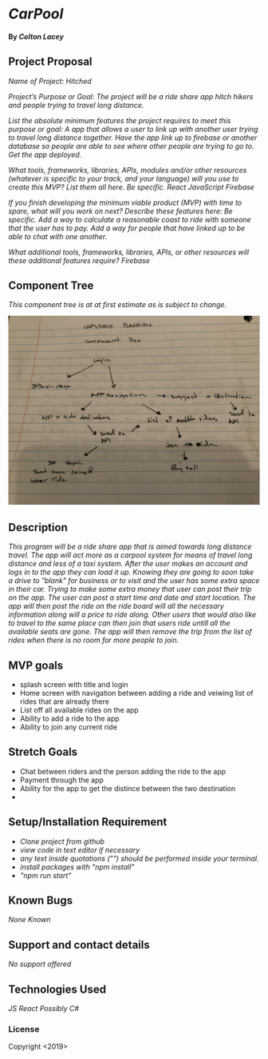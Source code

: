 
# _CarPool_

#### By _**Colton Lacey**_

## Project Proposal


_Name of Project: Hitched_

_Project’s Purpose or Goal:_
 _The project will be a ride share app hitch hikers and people trying to travel long distance._

_List the absolute minimum features the project requires to meet this purpose or goal:_
_A app that allows a user to link up with another user trying to travel long distance together.
Have the app link up to firebase or another database so people are able to see where other people are trying to go to.
Get the app deployed._

_What tools, frameworks, libraries, APIs, modules and/or other resources (whatever is specific to your track, and your language) will you use to create this MVP? List them all here. Be specific._
_React
JavaScript
Firebase_

_If you finish developing the minimum viable product (MVP) with time to spare, what will you work on next? Describe these features here: Be specific._
_Add a way to calculate a reasonable coast to ride with someone that the user has to pay. 
Add a way for people that have linked up to be able to chat with one another._

_What additional tools, frameworks, libraries, APIs, or other resources will these additional features require?_
_Firebase_


## Component Tree
_This component tree is at at first estimate as is subject to change._

![componenent tree](./tree.jpeg?raw=true "Tree")


## Description

_This program will be a ride share app that is aimed towards long distance travel. The app will act more as a carpool system for means of travel long distance and less of a taxi system._
_After the user makes an account and logs in to the app they can load it up. Knowing they are going to soon take a drive to "blank" for business or to visit and the user has some extra space in their car. Trying to make some extra money that user can post their trip on the app. The user can post a start time and date and start location. The app will then post the ride on the ride board will all the necessary information along will a price to ride along. Other users that would also like to travel to the same place can then join that users ride untill all the available seats are gone. The app will then remove the trip from the list of rides when there is no room for more people to join._

## MVP goals

* splash screen with title and login
* Home screen with navigation between adding a ride and veiwing list of rides that are already there
* List off all available rides on the app
* Ability to add a ride to the app
* Ability to join any current ride 


## Stretch Goals

* Chat between riders and the person adding the ride to the app 
* Payment through the app 
* Ability for the app to get the distince between the two destination
*


## Setup/Installation Requirement

* _Clone project from github_
* _view code in text editor if necessary_
* _any text inside quotations ("") should be performed inside your terminal._
* _install packages with "npm install"_
* _"npm run start"_

## Known Bugs

_None Known_

## Support and contact details

_No support offered_

## Technologies Used

_JS_
_React_
_Possibly C#_

### License

Copyright <2019> <Colton Lacey>